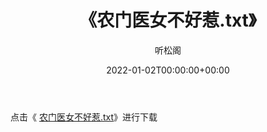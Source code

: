 ﻿---
title:  《农门医女不好惹.txt》
date:   2022-01-02T00:00:00+00:00
author: 听松阁
layout: post
permalink: /农门医女不好惹/
categories: 小说
tags: [小说]
---

点击《 [农门医女不好惹.txt](http://img.660000.xyz/bookstukust/book/bntxt/10/农门医女不好惹.txt)》进行下载